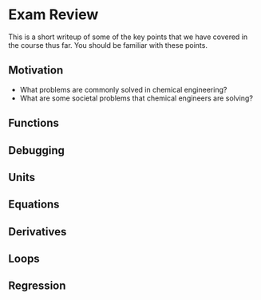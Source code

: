 # Exam Review
This is a short writeup of some of the key points that we have covered in the course thus far. You should be familiar with these points. 

## Motivation
- What problems are commonly solved in chemical engineering?
- What are some societal problems that chemical engineers are solving?

## Functions

## Debugging

## Units

## Equations

## Derivatives

## Loops

## Regression